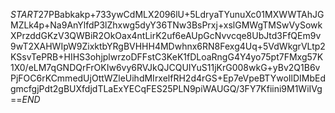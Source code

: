 $START$27PBabkakp+733ywCdMLX2096lU+5LdryaTYunuXc01MXWWTAhJGMZLk4p+Na9AnYlfdP3lZhxwg5dyY36TNw3BsPrxj+xslGMWgTMSwVySowkXPrzddGKzV3QWBiR2OkOax4ntLirK2uf6eAUpGcNvvcqe8UbJtd3FfQEm9v9wT2XAHWIpW9ZixktbYRgBVHHH4MDwhnx6RN8Fexg4Uq+5VdWkgrVLtp2KSsvTePRB+HIHS3ohjplwrzoDFFstC3KeK1fDLoaRngG4Y4yo75pt7FMxg57K1X0/eLM7qGNDQrFrOKIw6vy6RVJkQJCQUIYuS11jKrG008wkG+yBv2Q1B6vPjFOC6rKCmmedUjOttWZleUihdMIrxelfRH2d4rGS+Ep7eVpeBTYwoIlDIMbEdgmcfgjPdt2gBUXfdjdTLaExYECqFES25PLN9piWAUGQ/3FY7Kfiini9M1WiIVg==$END$